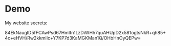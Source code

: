 # Demo

My website secrets:

84EkNaugID5fFCAwPsd67HmItn1LzDiWHh7quAHUpD2x581ogtsNkR+qh85+4c+eHVH/Rw2kkmiIc+Y7KP7d3KaMGKMan1Q/OHbHnOyQEPw=

